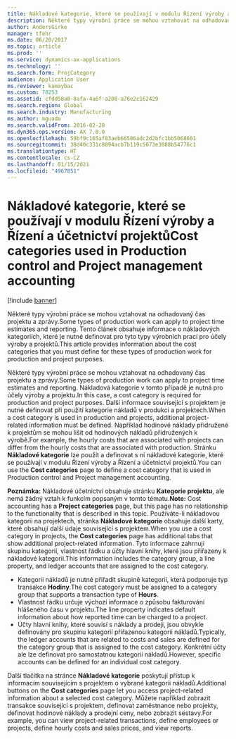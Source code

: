 ```yaml
---
title: Nákladové kategorie, které se používají v modulu Řízení výroby a Řízení a účetnictví projektů
description: Některé typy výrobní práce se mohou vztahovat na odhadovaný čas projektu a zprávy. Tento článek obsahuje informace o nákladových kategoriích, které je nutné definovat pro tyto typy výrobních prací pro účely výroby a projektů.
author: AndersGirke
manager: tfehr
ms.date: 06/20/2017
ms.topic: article
ms.prod: ''
ms.service: dynamics-ax-applications
ms.technology: ''
ms.search.form: ProjCategory
audience: Application User
ms.reviewer: kamaybac
ms.custom: 78253
ms.assetid: cfdd58a0-8afa-4a6f-a208-a76e2c162429
ms.search.region: Global
ms.search.industry: Manufacturing
ms.author: mguada
ms.search.validFrom: 2016-02-28
ms.dyn365.ops.version: AX 7.0.0
ms.openlocfilehash: 59bf9c165af83aeb66586adc2d2bfc1bb5068601
ms.sourcegitcommit: 38d40c331c8894acb7b119c5073e3088b54776c1
ms.translationtype: HT
ms.contentlocale: cs-CZ
ms.lasthandoff: 01/15/2021
ms.locfileid: "4967851"
---
```

# <a name="cost-categories-used-in-production-control-and-project-management-accounting"></a><span data-ttu-id="59f8f-104">Nákladové kategorie, které se používají v modulu Řízení výroby a Řízení a účetnictví projektů</span><span class="sxs-lookup"><span data-stu-id="59f8f-104">Cost categories used in Production control and Project management accounting</span></span>

[!include [banner](../includes/banner.md)]

<span data-ttu-id="59f8f-105">Některé typy výrobní práce se mohou vztahovat na odhadovaný čas projektu a zprávy.</span><span class="sxs-lookup"><span data-stu-id="59f8f-105">Some types of production work can apply to project time estimates and reporting.</span></span> <span data-ttu-id="59f8f-106">Tento článek obsahuje informace o nákladových kategoriích, které je nutné definovat pro tyto typy výrobních prací pro účely výroby a projektů.</span><span class="sxs-lookup"><span data-stu-id="59f8f-106">This article provides information about the cost categories that you must define for these types of production work for production and project purposes.</span></span>

<span data-ttu-id="59f8f-107">Některé typy výrobní práce se mohou vztahovat na odhadovaný čas projektu a zprávy.</span><span class="sxs-lookup"><span data-stu-id="59f8f-107">Some types of production work can apply to project time estimates and reporting.</span></span> <span data-ttu-id="59f8f-108">Nákladová kategorie v tomto případě je nutná pro účely výroby a projektu.</span><span class="sxs-lookup"><span data-stu-id="59f8f-108">In this case, a cost category is required for production and project purposes.</span></span> <span data-ttu-id="59f8f-109">Další informace související s projektem je nutné definovat při použití kategorie nákladů v produkci a projektech.</span><span class="sxs-lookup"><span data-stu-id="59f8f-109">When a cost category is used in production and projects, additional project-related information must be defined.</span></span> <span data-ttu-id="59f8f-110">Například hodinové náklady přidružené k projektům se mohou lišit od hodinových nákladů přidružených k výrobě.</span><span class="sxs-lookup"><span data-stu-id="59f8f-110">For example, the hourly costs that are associated with projects can differ from the hourly costs that are associated with production.</span></span> <span data-ttu-id="59f8f-111">Stránku **Nákladové kategorie** lze použít a definovat s ní nákladové kategorie, které se používají v modulu Řízení výroby a Řízení a účetnictví projektů.</span><span class="sxs-lookup"><span data-stu-id="59f8f-111">You can use the **Cost categories** page to define a cost category that is used in Production control and Project management accounting.</span></span> 

<span data-ttu-id="59f8f-112">**Poznámka:** Nákladové účetnictví obsahuje stránku **Kategorie projektu**, ale nemá žádný vztah k funkcím popsaným v tomto tématu.</span><span class="sxs-lookup"><span data-stu-id="59f8f-112">**Note:** Cost accounting has a **Project categories** page, but this page has no relationship to the functionality that is described in this topic.</span></span> <span data-ttu-id="59f8f-113">Používáte-li nákladovou kategorii na projektech, stránka **Nákladové kategorie** obsahuje další karty, které obsahují další údaje související s projektem.</span><span class="sxs-lookup"><span data-stu-id="59f8f-113">When you use a cost category in projects, the **Cost categories** page has additional tabs that show additional project-related information.</span></span> <span data-ttu-id="59f8f-114">Tyto informace zahrnují skupinu kategorií, vlastnost řádku a účty hlavní knihy, které jsou přiřazeny k nákladové kategorii.</span><span class="sxs-lookup"><span data-stu-id="59f8f-114">This information includes the category group, a line property, and ledger accounts that are assigned to the cost category.</span></span>

-   <span data-ttu-id="59f8f-115">Kategorii nákladů je nutné přiřadit skupině kategorií, která podporuje typ transakce **Hodiny**.</span><span class="sxs-lookup"><span data-stu-id="59f8f-115">The cost category must be assigned to a category group that supports a transaction type of **Hours**.</span></span>
-   <span data-ttu-id="59f8f-116">Vlastnost řádku určuje výchozí informace o způsobu fakturování hlášeného času v projektu.</span><span class="sxs-lookup"><span data-stu-id="59f8f-116">The line property indicates default information about how reported time can be charged to a project.</span></span>
-   <span data-ttu-id="59f8f-117">Účty hlavní knihy, které souvisí s náklady a prodeji, jsou obvykle definovány pro skupinu kategorií přiřazenou kategorii nákladů.</span><span class="sxs-lookup"><span data-stu-id="59f8f-117">Typically, the ledger accounts that are related to costs and sales are defined for the category group that is assigned to the cost category.</span></span> <span data-ttu-id="59f8f-118">Konkrétní účty ale lze definovat pro samostatnou kategorii nákladů.</span><span class="sxs-lookup"><span data-stu-id="59f8f-118">However, specific accounts can be defined for an individual cost category.</span></span>

<span data-ttu-id="59f8f-119">Další tlačítka na stránce **Nákladové kategorie** poskytují přístup k informacím souvisejícím s projektem o vybrané kategorii nákladů.</span><span class="sxs-lookup"><span data-stu-id="59f8f-119">Additional buttons on the **Cost categories** page let you access project-related information about a selected cost category.</span></span> <span data-ttu-id="59f8f-120">Můžete například zobrazit transakce související s projektem, definovat zaměstnance nebo projekty, definovat hodinové náklady a prodejní ceny, nebo zobrazit sestavy.</span><span class="sxs-lookup"><span data-stu-id="59f8f-120">For example, you can view project-related transactions, define employees or projects, define hourly costs and sales prices, and view reports.</span></span>




